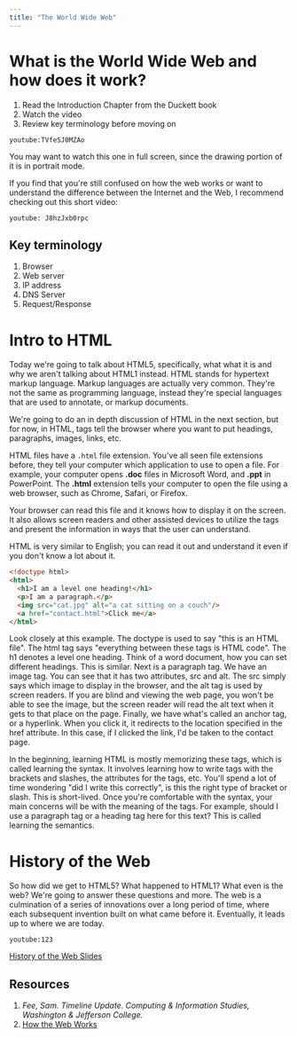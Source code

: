 ```yaml
---
title: "The World Wide Web"
---
```


# What is the World Wide Web and how does it work?
1. Read the Introduction Chapter from the Duckett book
1. Watch the video
1. Review key terminology before moving on

`youtube:TVfeSJ0MZAo`

You may want to watch this one in full screen, since the drawing portion of it is in portrait mode.

If you find that you're still confused on how the web works or want to understand the difference between the Internet and the Web, I recommend checking out this short video:

`youtube: J8hzJxb0rpc`

## Key terminology
1. Browser
1. Web server
1. IP address
1. DNS Server
1. Request/Response

# Intro to HTML

<!-- 6 minutes -->
Today we're going to talk about HTML5, specifically, what what it is and why we aren't talking about HTML1 instead. HTML stands for hypertext markup language. Markup languages are actually very common. They're not the same as programming language, instead they're special languages that are used to annotate, or markup documents.

We're going to do an in depth discussion of HTML in the next section, but for now, in HTML, tags tell the browser where you want to put headings, paragraphs, images, links, etc.

HTML files have a `.html` file extension. You've all seen file extensions before, they tell your computer which application to use to open a file. For example, your computer opens **.doc** files in Microsoft Word, and **.ppt** in PowerPoint. The **.html** extension tells your computer to open the file using a web browser, such as Chrome, Safari, or Firefox.

Your browser can read this file and it knows how to display it on the screen. It also allows screen readers and other assisted devices to utilize the tags and present the information in ways that the user can understand. 

HTML is very similar to English; you can read it out and understand it even if you don't know a lot about it.
```html
<!doctype html>
<html>
  <h1>I am a level one heading!</h1>
  <p>I am a paragraph.</p>
  <img src="cat.jpg" alt="a cat sitting on a couch"/>
  <a href="contact.html">Click me</a>
</html>
```

Look closely at this example. The doctype is used to say "this is an HTML file". The html tag says "everything between these tags is HTML code". The h1 denotes a level one heading. Think of a word document, how you can set different headings. This is similar. Next is a paragraph tag. We have an image tag. You can see that it has two attributes, src and alt. The src simply says which image to display in the browser, and the alt tag is used by screen readers. If you are blind and viewing the web page, you won't be able to see the image, but the screen reader will read the alt text when it gets to that place on the page. Finally, we have what's called an anchor tag, or a hyperlink. When you click it, it redirects to the location specified in the href attribute. In this case, if I clicked the link, I'd be taken to the contact page.

In the beginning, learning HTML is mostly memorizing these tags, which is called learning the syntax. It involves learning how to write tags with the brackets and slashes, the attributes for the tags, etc. You'll spend a lot of time wondering "did I write this correctly", is this the right type of bracket or slash. This is short-lived. Once you're comfortable with the syntax, your main concerns will be with the meaning of the tags. For example, should I use a paragraph tag or a heading tag here for this text? This is called learning the semantics.

# History of the Web
So how did we get to HTML5? What happened to HTML1? What even is the web? We're going to answer these questions and more. The web is a culmination of a series of innovations over a long period of time, where each subsequent invention built on what came before it. Eventually, it leads up to where we are today.

`youtube:123`

<a target="_blank" href="https://docs.google.com/presentation/d/15MDMhh7tvmcJyx_C7DISFoVOX0oydTbd6dGbmyMpong/edit#slide=id.g35f391192_029">History of the Web Slides</a>

<!-- 20 minutes -->
<!-- <iframe src="https://www.icloud.com/keynote/0ExhTIUnG6mMkPHpsoxo68BiA?embed=true" width="640" height="500" frameborder="0" allowfullscreen="1" referrer="no-referrer"></iframe> -->

## Resources
1. <span id="feecite" style="font-style:italic">Fee, Sam. Timeline Update. Computing & Information Studies, Washington & Jefferson College.</span>
1. [How the Web Works](https://www.youtube.com/watch?v=hJHvdBlSxug)